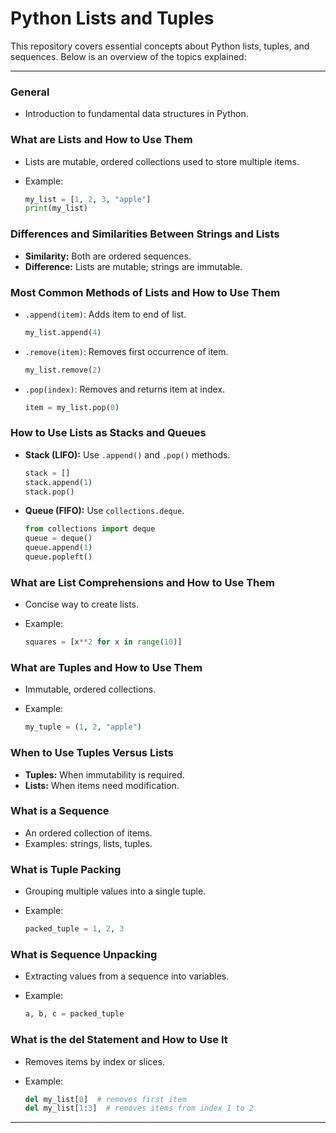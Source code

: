 # Python Lists and Tuples

This repository covers essential concepts about Python lists, tuples, and sequences. Below is an overview of the topics explained:

---

### General

* Introduction to fundamental data structures in Python.

### What are Lists and How to Use Them

* Lists are mutable, ordered collections used to store multiple items.
* Example:

  ```python
  my_list = [1, 2, 3, "apple"]
  print(my_list)
  ```

### Differences and Similarities Between Strings and Lists

* **Similarity:** Both are ordered sequences.
* **Difference:** Lists are mutable; strings are immutable.

### Most Common Methods of Lists and How to Use Them

* `.append(item)`: Adds item to end of list.

  ```python
  my_list.append(4)
  ```
* `.remove(item)`: Removes first occurrence of item.

  ```python
  my_list.remove(2)
  ```
* `.pop(index)`: Removes and returns item at index.

  ```python
  item = my_list.pop(0)
  ```

### How to Use Lists as Stacks and Queues

* **Stack (LIFO):** Use `.append()` and `.pop()` methods.

  ```python
  stack = []
  stack.append(1)
  stack.pop()
  ```
* **Queue (FIFO):** Use `collections.deque`.

  ```python
  from collections import deque
  queue = deque()
  queue.append(1)
  queue.popleft()
  ```

### What are List Comprehensions and How to Use Them

* Concise way to create lists.
* Example:

  ```python
  squares = [x**2 for x in range(10)]
  ```

### What are Tuples and How to Use Them

* Immutable, ordered collections.
* Example:

  ```python
  my_tuple = (1, 2, "apple")
  ```

### When to Use Tuples Versus Lists

* **Tuples:** When immutability is required.
* **Lists:** When items need modification.

### What is a Sequence

* An ordered collection of items.
* Examples: strings, lists, tuples.

### What is Tuple Packing

* Grouping multiple values into a single tuple.
* Example:

  ```python
  packed_tuple = 1, 2, 3
  ```

### What is Sequence Unpacking

* Extracting values from a sequence into variables.
* Example:

  ```python
  a, b, c = packed_tuple
  ```

### What is the del Statement and How to Use It

* Removes items by index or slices.
* Example:

  ```python
  del my_list[0]  # removes first item
  del my_list[1:3]  # removes items from index 1 to 2
  ```

---

